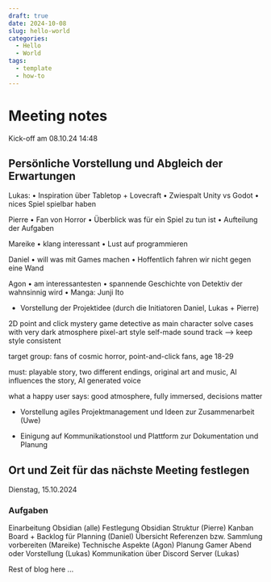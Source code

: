 ```yaml
---
draft: true 
date: 2024-10-08 
slug: hello-world
categories:
  - Hello
  - World
tags:
  - template
  - how-to
---
```



# Meeting notes

Kick-off am 08.10.24 14:48 

## Persönliche Vorstellung und Abgleich der Erwartungen

Lukas: 
  • Inspiration über Tabletop + Lovecraft
  • Zwiespalt Unity vs Godot
  • nices Spiel spielbar haben
 
Pierre
  • Fan von Horror
  • Überblick was für ein Spiel zu tun ist
  • Aufteilung der Aufgaben
 
Mareike
  • klang interessant
  • Lust auf programmieren
 
Daniel
  • will was mit Games machen
  • Hoffentlich fahren wir nicht gegen eine Wand
 
Agon
  • am interessantesten
  • spannende Geschichte von Detektiv der wahnsinnig wird
  • Manga: Junji Ito


- Vorstellung der Projektidee (durch die Initiatoren Daniel, Lukas + Pierre)

2D point and click mystery game
detective as main character
solve cases with very dark atmosphere
pixel-art style
self-made sound track --> keep style consistent

target group: fans of cosmic horror, point-and-click fans, age 18-29

must: playable story, two different endings, original art and music, AI influences the story, AI generated voice

what a happy user says: good atmosphere, fully immersed, decisions matter

- Vorstellung agiles Projektmanagement und Ideen zur Zusammenarbeit (Uwe)

- Einigung auf Kommunikationstool und Plattform zur Dokumentation und Planung

## Ort und Zeit für das nächste Meeting festlegen

Dienstag, 15.10.2024

### Aufgaben

Einarbeitung Obsidian (alle)
Festlegung Obsidian Struktur (Pierre)
Kanban Board + Backlog für Planning (Daniel)
Übersicht Referenzen bzw. Sammlung vorbereiten (Mareike)
Technische Aspekte (Agon)
Planung Gamer Abend oder Vorstellung (Lukas)
Kommunikation über Discord Server (Lukas)





<!-- more -->

Rest of blog here
...
